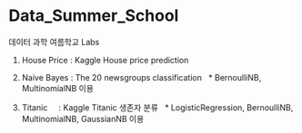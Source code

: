 # Data_Summer_School
데이터 과학 여름학교 Labs
1. House Price : Kaggle House price prediction 
  
2. Naive Bayes : The 20 newsgroups classification
   * BernoulliNB, MultinomialNB 이용
   
3. Titanic     : Kaggle Titanic 생존자 분류
   * LogisticRegression, BernoulliNB, MultinomialNB, GaussianNB 이용
